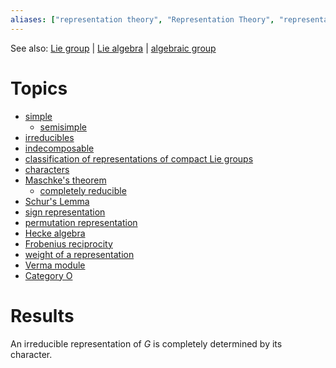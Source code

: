 ```yaml
---
aliases: ["representation theory", "Representation Theory", "representations", "representation"]
---
```


See also: [Lie group](Lie%20group) | [Lie algebra](Lie%20algebra) | [algebraic group](algebraic%20group)

# Topics

- [simple](simple)
	- [semisimple](semisimple)
- [irreducibles](irreducibles)
- [indecomposable](indecomposable)
- [classification of representations of compact Lie groups](classification%20of%20representations%20of%20compact%20Lie%20groups)
- [characters](characters)
- [Maschke's theorem](Maschke's%20theorem)
	- [completely reducible](completely%20reducible)
- [Schur's Lemma](Schur's%20Lemma)
- [sign representation](sign%20representation)
- [permutation representation](permutation%20representation)
- [Hecke algebra](Hecke%20algebra)
- [Frobenius reciprocity](Frobenius%20reciprocity)
- [weight of a representation](weight%20of%20a%20representation)
- [Verma module](Verma%20module)
- [Category O](Category%20O)


# Results

An irreducible representation of _G_ is completely determined by its character.
